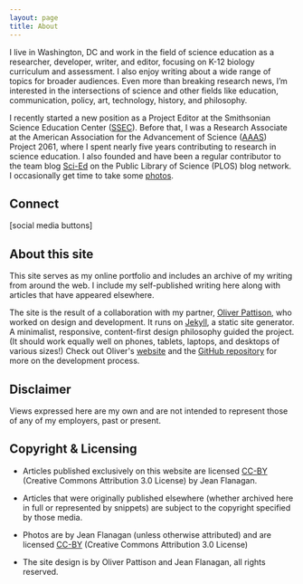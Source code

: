 ```yaml
---
layout: page
title: About
---
```


I live in Washington, DC and work in the field of science education as a researcher, developer, writer, and editor, focusing on K-12 biology curriculum and assessment. I also enjoy writing about a wide range of topics for broader audiences. Even more than breaking research news, I’m interested in the intersections of science and other fields like education, communication, policy, art, technology, history, and philosophy.

I recently started a new position as a Project Editor at the Smithsonian Science Education Center ([SSEC](http://www.ssec.si.edu/)). Before that, I was a Research Associate at the American Association for the Advancement of Science ([AAAS](http://www.aaas.org)) Project 2061, where I spent nearly five years contributing to research in science education. I also founded and have been a regular contributor to the team blog [Sci-Ed](http://blogs.plos.org/scied) on the Public Library of Science (PLOS) blog network. I occasionally get time to take some [photos](http://jeancflanagan.com/photos).  

## Connect
[social media buttons]

## About this site
This site serves as my online portfolio and includes an archive of my writing from around the web. I include my self-published writing here along with articles that have appeared elsewhere. 

The site is the result of a collaboration with my partner, [Oliver Pattison](http://oliverpattison.org), who worked on design and development. It runs on [Jekyll](http://jekyllrb.com/), a static site generator. A minimalist, responsive, content-first design philosophy guided the project. (It should work equally well on phones, tablets, laptops, and desktops of various sizes!) Check out Oliver's [website](http://oliverpattison.org) and the [GitHub repository](https://github.com/opattison/jeancflanagan) for more on the development process. 

## Disclaimer
Views expressed here are my own and are not intended to represent those of any of my employers, past or present. 

## Copyright & Licensing 

- Articles published exclusively on this website are licensed [CC-BY](http://creativecommons.org/licenses/by/3.0/deed.en_US) (Creative Commons Attribution 3.0 License) by Jean Flanagan.

- Articles that were originally published elsewhere (whether archived here in full or represented by snippets) are subject to the copyright specified by those media.

- Photos are by Jean Flanagan (unless otherwise attributed) and are licensed [CC-BY](http://creativecommons.org/licenses/by/3.0/deed.en_US) (Creative Commons Attribution 3.0 License)

- The site design is by Oliver Pattison and Jean Flanagan, all rights reserved.